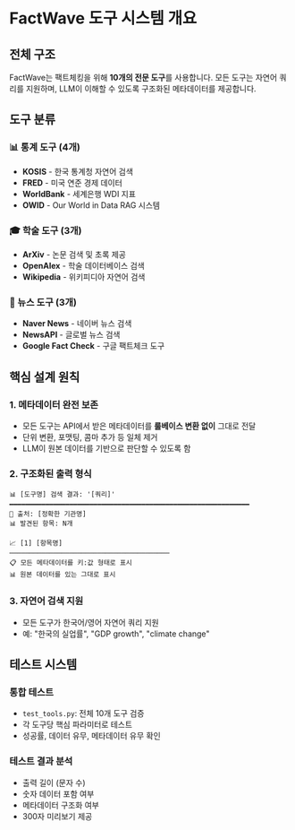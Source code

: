 # FactWave 도구 시스템 개요

## 전체 구조

FactWave는 팩트체킹을 위해 **10개의 전문 도구**를 사용합니다. 모든 도구는 자연어 쿼리를 지원하며, LLM이 이해할 수 있도록 구조화된 메타데이터를 제공합니다.

## 도구 분류

### 📊 통계 도구 (4개)
- **KOSIS** - 한국 통계청 자연어 검색
- **FRED** - 미국 연준 경제 데이터 
- **WorldBank** - 세계은행 WDI 지표
- **OWID** - Our World in Data RAG 시스템

### 🎓 학술 도구 (3개) 
- **ArXiv** - 논문 검색 및 초록 제공
- **OpenAlex** - 학술 데이터베이스 검색
- **Wikipedia** - 위키피디아 자연어 검색

### 📰 뉴스 도구 (3개)
- **Naver News** - 네이버 뉴스 검색
- **NewsAPI** - 글로벌 뉴스 검색
- **Google Fact Check** - 구글 팩트체크 도구

## 핵심 설계 원칙

### 1. 메타데이터 완전 보존
- 모든 도구는 API에서 받은 메타데이터를 **룰베이스 변환 없이** 그대로 전달
- 단위 변환, 포맷팅, 콤마 추가 등 일체 제거
- LLM이 원본 데이터를 기반으로 판단할 수 있도록 함

### 2. 구조화된 출력 형식
```
📊 [도구명] 검색 결과: '[쿼리]'
━━━━━━━━━━━━━━━━━━━━━━━━━━━━━━━━━━━━━━━━━━━━━━━━━━━━━━━━━━━━
📌 출처: [정확한 기관명]
📊 발견된 항목: N개

📈 [1] [항목명]
────────────────────────────────────────
📋 모든 메타데이터를 키:값 형태로 표시
📊 원본 데이터를 있는 그대로 표시
```

### 3. 자연어 검색 지원
- 모든 도구가 한국어/영어 자연어 쿼리 지원
- 예: "한국의 실업률", "GDP growth", "climate change"

## 테스트 시스템

### 통합 테스트
- `test_tools.py`: 전체 10개 도구 검증
- 각 도구당 핵심 파라미터로 테스트
- 성공률, 데이터 유무, 메타데이터 유무 확인

### 테스트 결과 분석
- 출력 길이 (문자 수)
- 숫자 데이터 포함 여부
- 메타데이터 구조화 여부
- 300자 미리보기 제공
